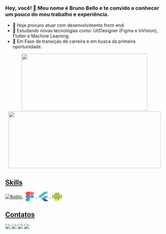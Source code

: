 ### Hey, você! 👋 Meu nome é Bruno Bello e te convido a conhecer um pouco do meu trabalho e experiência.

- 🔭 Hoje procuro atuar com desenvolvimento front-end.
- 🌱 Estudando novas tecnologias como: UI/Designer (Figma e InVision), Flutter e Machine Learning.
- 🤞 Em Fase de transição de carreira e em busca da primeira oportunidade.

<div align="center">
  <a href="https://github.com/brsbello">
  <img height="180em" width="400em" src="https://github-readme-stats.vercel.app/api?username=brsbello&show_icons=true&theme=aura&include_all_commits=true&count_private=true"/>
  <img height="180em" width="485em" src="https://github-readme-stats.vercel.app/api/top-langs/?username=brsbello&layout=compact&langs_count=7&theme=aura"/>
</div>
  
## Skills
  <div> 
      <img align="center" alt="Kotlin" height="30" width="40" src="https://cdn.jsdelivr.net/gh/devicons/devicon/icons/kotlin/kotlin-original.svg">
    <img align="center" alt="Figma" height="30" width="40" src="https://raw.githubusercontent.com/devicons/devicon/9f4f5cdb393299a81125eb5127929ea7bfe42889/icons/figma/figma-original.svg">
    <img align="center" alt="Flutter" height="30" width="40" src="https://raw.githubusercontent.com/devicons/devicon/9f4f5cdb393299a81125eb5127929ea7bfe42889/icons/flutter/flutter-original.svg">
    <img align="center" alt="android studio" height="30" width="40" src="https://raw.githubusercontent.com/devicons/devicon/9f4f5cdb393299a81125eb5127929ea7bfe42889/icons/android/android-original.svg"><br>
  </div>
  
## Contatos
  <div> 
    <a href = "mailto:buninhu@gmail.com"><img src="https://img.shields.io/badge/Gmail-D14836?style=for-the-badge&logo=gmail&logoColor=white" target="_blank"></a>
    <a href="https://www.linkedin.com/in/brunorsbello/" target="_blank"><img src="https://img.shields.io/badge/LinkedIn-0077B5?style=for-the-badge&logo=linkedin&logoColor=white" target="_blank"></a> 
    <a href="https://api.whatsapp.com/send?phone=5571987950521" target="_blank"><img src="https://img.shields.io/badge/WhatsApp-25D366?style=for-the-badge&logo=whatsapp&logoColor=white"></a>
    <a href="https://instagram.com/brsbello" target="_blank"><img src="https://img.shields.io/badge/-Instagram-%23E4405F?style=for-the-badge&logo=instagram&logoColor=white" target="_blank"></a>
  </div>
